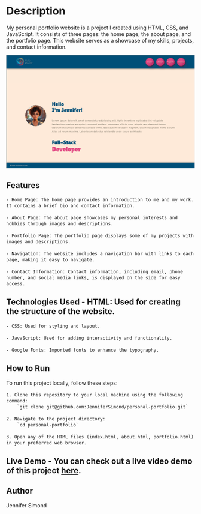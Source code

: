 # Description

My personal portfolio website is a project I created using HTML, CSS, and JavaScript. It consists of three pages: the home page, the about page, and the portfolio page. This website serves as a showcase of my skills, projects, and contact information.

![photo](/images/updated-proj-pic.png)

## Features

    - Home Page: The home page provides an introduction to me and my work. It contains a brief bio and contact information.

    - About Page: The about page showcases my personal interests and hobbies through images and descriptions.

    - Portfolio Page: The portfolio page displays some of my projects with images and descriptions.

    - Navigation: The website includes a navigation bar with links to each page, making it easy to navigate.

    - Contact Information: Contact information, including email, phone number, and social media links, is displayed on the side for easy access.

## Technologies Used - HTML: Used for creating the structure of the website.

    - CSS: Used for styling and layout.

    - JavaScript: Used for adding interactivity and functionality.

    - Google Fonts: Imported fonts to enhance the typography.

## How to Run

To run this project locally, follow these steps:

    1. Clone this repository to your local machine using the following command:
        `git clone git@github.com:JenniferSimond/personal-portfolio.git`

    2. Navigate to the project directory:
        `cd personal-portfolio`

    3. Open any of the HTML files (index.html, about.html, portfolio.html) in your preferred web browser.

## Live Demo - You can check out a live video demo of this project [here](https://vimeo.com/916961515/b53bea527c?share=copy).

## Author

Jennifer Simond
